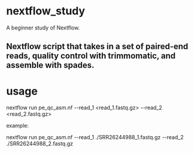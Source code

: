 # nextflow_study

A beginner study of Nextflow.

Nextflow script that takes in a set of paired-end reads, quality control with trimmomatic, and assemble with spades.
---
# usage

nextflow run pe_qc_asm.nf --read_1 <read_1.fastq.gz> --read_2 <read_2.fastq.gz>

example:

nextflow run pe_qc_asm.nf --read_1 ./SRR26244988_1.fastq.gz --read_2 ./SRR26244988_2.fastq.gz
